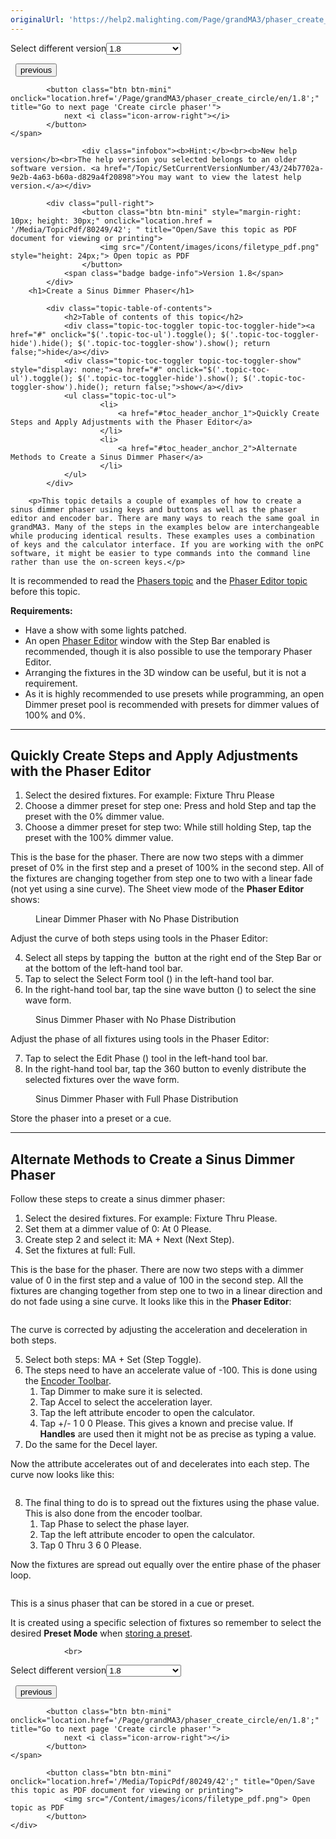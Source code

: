 ```yaml
---
originalUrl: 'https://help2.malighting.com/Page/grandMA3/phaser_create_dimmer/en/1.8'
---
```


<div class="topic-navigation">

<div class="pull-right">
	<span class="pull-left">


<div class="pull-left">
<form action="/Topic/SetCurrentVersionNumber" class="form-inline" id="frmTagSelector" method="post">	<span class="form-mini">
		<div class="input-prepend"><span class="add-on">Select different version</span><select autocomplete="off" id="versionNumberId" name="versionNumberId" onchange="$(this).closest('#frmTagSelector').submit();" style="width: 120px;"><option value="">- latest -</option>
<option value="10">1.0</option>
<option value="32">1.1</option>
<option value="35">1.2</option>
<option value="36">1.3</option>
<option value="37">1.4</option>
<option value="38">1.5</option>
<option value="39">1.6</option>
<option value="40">1.7</option>
<option selected="selected" value="42">1.8</option>
<option value="43">1.9</option>
</select></div>
		<input data-val="true" data-val-number="The field Int32 must be a number." data-val-required="The Int32 field is required." id="ProductId" name="ProductId" type="hidden" value="16">
		<input id="CurrentGuid" name="CurrentGuid" type="hidden" value="24b7702a-9e2b-4a63-b60a-d829a4f20898">
	</span>
</form></div>&nbsp;	</span>
	<span class="pull-right" style="white-space: nowrap;">
			<button class="btn btn-mini" onclick="location.href='/Page/grandMA3/phaser_editor/en/1.8'; " title="Go to previous page 'Phaser editor'">
				<i class="icon-arrow-left"></i> previous
			</button>

			<button class="btn btn-mini" onclick="location.href='/Page/grandMA3/phaser_create_circle/en/1.8';" title="Go to next page 'Create circle phaser'">
				next <i class="icon-arrow-right"></i> 
			</button>
	</span>
</div>
<div class="clear-fix" style="margin-bottom: 10px"></div>
</div>

					<div class="infobox"><b>Hint:</b><br><b>New help version</b><br>The help version you selected belongs to an older software version. <a href="/Topic/SetCurrentVersionNumber/43/24b7702a-9e2b-4a63-b60a-d829a4f20898">You may want to view the latest help version.</a></div>

			<div class="pull-right">
					<button class="btn btn-mini" style="margin-right: 10px; height: 30px;" onclick="location.href = '/Media/TopicPdf/80249/42'; " title="Open/Save this topic as PDF document for viewing or printing">
						<img src="/Content/images/icons/filetype_pdf.png" style="height: 24px;"> Open topic as PDF
					</button>
				<span class="badge badge-info">Version 1.8</span>
			</div>
		<h1>Create a Sinus Dimmer Phaser</h1>

			<div class="topic-table-of-contents">
				<h2>Table of contents of this topic</h2>
				<div class="topic-toc-toggler topic-toc-toggler-hide"><a href="#" onclick="$('.topic-toc-ul').toggle(); $('.topic-toc-toggler-hide').hide(); $('.topic-toc-toggler-show').show(); return false;">hide</a></div>
				<div class="topic-toc-toggler topic-toc-toggler-show" style="display: none;"><a href="#" onclick="$('.topic-toc-ul').toggle(); $('.topic-toc-toggler-hide').show(); $('.topic-toc-toggler-show').hide(); return false;">show</a></div>
				<ul class="topic-toc-ul">
						<li>
							<a href="#toc_header_anchor_1">Quickly Create Steps and Apply Adjustments with the Phaser Editor</a>
						</li>
						<li>
							<a href="#toc_header_anchor_2">Alternate Methods to Create a Sinus Dimmer Phaser</a>
						</li>
				</ul>
			</div>

		<p>This topic details a couple of examples of how to create a sinus dimmer phaser using keys and buttons as well as the phaser editor and encoder bar. There are many ways to reach the same goal in grandMA3. Many of the steps in the examples below are interchangeable while producing identical results. These examples uses a combination of keys and the calculator interface. If you are working with the onPC software, it might be easier to type commands into the command line rather than use the on-screen keys.</p>

<p>It is recommended to read the <a href="/Topic/b1a2f8ac-0809-4528-95de-16ba0b209092">Phasers topic</a> and the <a href="/Topic/df459f63-eb66-4174-8247-d9dc0714345e">Phaser Editor topic</a> before this topic.</p>

<p><strong>Requirements:</strong></p>

<ul>
	<li>Have a show with some lights patched.</li>
	<li>An open <a href="/Topic/df459f63-eb66-4174-8247-d9dc0714345e">Phaser Editor</a> window with the Step Bar enabled is recommended, though it is also possible to use the temporary Phaser Editor.</li>
	<li>Arranging the fixtures in the 3D window can be useful, but it is not a requirement.</li>
	<li>As it is highly recommended to use presets while programming, an open Dimmer preset pool is recommended with presets for dimmer values of 100% and 0%.</li>
</ul>

<hr>
<a name="toc_header_anchor_1" id="toc_header_anchor_1" class="topic-toc-item"></a><h2>Quickly Create Steps and Apply Adjustments with the Phaser Editor</h2>

<ol>
	<li>Select the desired fixtures. For example: <span class="hardkey">Fixture</span> <span class="hardkey">Thru</span> <span class="hardkey">Please</span></li>
	<li>Choose a dimmer preset for step one: Press and hold <span class="hardkey">Step</span> and tap the preset with the 0% dimmer value.</li>
	<li>Choose a dimmer preset for step two: While still holding <span class="hardkey">Step</span>, tap the preset with the 100% dimmer value.</li>
</ol>

<p>This is the base for the phaser. There are now two steps with a dimmer preset of 0% in the first step and a preset of 100% in the second step. All of the fixtures are changing together from step one to two with a linear fade (not yet using a sine curve). The Sheet view mode of the <strong>Phaser Editor</strong> shows:</p>

<figure class="caption"><img alt="" src="/Media/Image/img_phaser_sine-dim_01-linear_v1-7.png">
<figcaption>Linear Dimmer Phaser with No Phase Distribution</figcaption>
</figure>

<p>Adjust the curve of both steps using tools in the Phaser Editor:</p>

<ol start="4">
	<li>Select all steps by tapping the&nbsp;<img alt="" src="/Media/Image/icon_step-select-all_15_v1-7.png"> button at the right end of the Step Bar or at the bottom of the left-hand tool bar.</li>
	<li>Tap to select the Select Form tool (<img alt="" src="/Media/Image/icon_phaser_form-saw_15_v1-7.png">) in the left-hand tool bar.</li>
	<li>In the right-hand tool bar, tap the sine wave button (<img alt="" src="/Media/Image/icon_phaser_form-sin_15_v1-7.png">) to select the sine wave form.</li>
</ol>

<figure class="caption"><img alt="" src="/Media/Image/img_phaser_sine-dim_02-sine_v1-7.png">
<figcaption>Sinus Dimmer Phaser with No Phase Distribution</figcaption>
</figure>

<p>Adjust the phase of all fixtures using tools in the Phaser Editor:</p>

<ol start="7">
	<li>Tap to select the Edit Phase (<img alt="" src="/Media/Image/icon_phaser_angle_15_v1-7.png">) tool in the left-hand tool bar.</li>
	<li>In the right-hand tool bar, tap the <span class="softkey">360</span> button to evenly distribute the selected fixtures over the wave form.</li>
</ol>

<figure class="caption"><img alt="" src="/Media/Image/img_phaser_sine-dim_03-phased_v1-7.png">
<figcaption>Sinus Dimmer Phaser with Full Phase Distribution</figcaption>
</figure>

<p>Store the phaser into a preset or a cue.</p>

<hr>
<a name="toc_header_anchor_2" id="toc_header_anchor_2" class="topic-toc-item"></a><h2>Alternate Methods to Create a Sinus Dimmer Phaser</h2>

<p>Follow these steps to create a sinus dimmer phaser:</p>

<ol>
	<li>Select the desired fixtures. For example: <span class="hardkey">Fixture</span> <span class="hardkey">Thru</span> <span class="hardkey">Please</span>.</li>
	<li>Set them at a dimmer value of 0: <span class="hardkey">At</span> <span class="hardkey">0</span> <span class="hardkey">Please</span>.</li>
	<li>Create step 2 and select it: <span class="hardkey">MA</span> + <span class="hardkey">Next</span> (Next Step).</li>
	<li>Set the fixtures at full: <span class="hardkey">Full</span>.</li>
</ol>

<p>This is the base for the phaser. There are now two steps with a dimmer value of 0 in the first step and a value of 100 in the second step. All the fixtures are changing together from step one to two in a linear direction and do not fade using a sine curve. It looks like this in the <strong>Phaser Editor</strong>:</p>

<p><img alt="" src="/Media/Image/img_phaser_sine-dim_small_01-linear_v1-7.png"></p>

<p>The curve is corrected by adjusting the acceleration and deceleration in both steps.</p>

<ol start="5">
	<li>Select both steps: <span class="hardkey">MA</span> + <span class="hardkey">Set</span> (Step Toggle).</li>
	<li>The steps need to have an accelerate value of -100. This is done using the <a href="/Topic/fca96ff3-d1c4-4f2c-b63d-7c9204dbaebe">Encoder Toolbar</a>.
	<ol>
		<li>Tap <span class="softkey">Dimmer</span> to make sure it is selected.</li>
		<li>Tap <span class="softkey">Accel</span> to select the acceleration layer.</li>
		<li>Tap the left attribute encoder to open the calculator.</li>
		<li>Tap <span class="softkey">+/-</span> <span class="softkey">1</span> <span class="softkey">0</span> <span class="softkey">0</span> <span class="softkey">Please</span>. This gives a known and precise value. If <strong>Handles</strong> are used then it might not be as precise as typing a value.</li>
	</ol>
	</li>
	<li>Do the same for the <span class="softkey">Decel</span> layer.</li>
</ol>

<p>Now the attribute accelerates out of and decelerates into each step. The curve now looks like this:</p>

<p><img alt="" src="/Media/Image/img_phaser_sine-dim_small_02-sine_v1-7.png"></p>

<ol start="8">
	<li>The final thing to do is to spread out the fixtures using the phase value. This is also done from the encoder toolbar.
	<ol>
		<li>Tap <span class="softkey">Phase</span> to select the phase layer.</li>
		<li>Tap the left attribute encoder to open the calculator.</li>
		<li>Tap <span class="softkey">0</span> <span class="softkey">Thru</span> <span class="softkey">3</span> <span class="softkey">6</span> <span class="softkey">0</span> <span class="softkey">Please</span>.</li>
	</ol>
	</li>
</ol>

<p>Now the fixtures are spread out equally over the entire phase of the phaser loop.</p>

<p><img alt="" src="/Media/Image/img_phaser_sine-dim_small_03-phased_v1-7.png"></p>

<p>This is a sinus phaser that can be stored in a cue or preset.</p>

<p>It is created using a specific selection of fixtures so remember to select the desired <strong>Preset Mode</strong> when <a href="/Topic/e4399825-89c2-4524-bde7-4d8cabf185b6">storing a preset</a>.</p>


				<br>
<div class="topic-navigation">

<div class="pull-right">
	<span class="pull-left">


<div class="pull-left">
<form action="/Topic/SetCurrentVersionNumber" class="form-inline" id="frmTagSelector" method="post">	<span class="form-mini">
		<div class="input-prepend"><span class="add-on">Select different version</span><select autocomplete="off" id="versionNumberId" name="versionNumberId" onchange="$(this).closest('#frmTagSelector').submit();" style="width: 120px;"><option value="">- latest -</option>
<option value="10">1.0</option>
<option value="32">1.1</option>
<option value="35">1.2</option>
<option value="36">1.3</option>
<option value="37">1.4</option>
<option value="38">1.5</option>
<option value="39">1.6</option>
<option value="40">1.7</option>
<option selected="selected" value="42">1.8</option>
<option value="43">1.9</option>
</select></div>
		<input data-val="true" data-val-number="The field Int32 must be a number." data-val-required="The Int32 field is required." id="ProductId" name="ProductId" type="hidden" value="16">
		<input id="CurrentGuid" name="CurrentGuid" type="hidden" value="24b7702a-9e2b-4a63-b60a-d829a4f20898">
	</span>
</form></div>&nbsp;	</span>
	<span class="pull-right" style="white-space: nowrap;">
			<button class="btn btn-mini" onclick="location.href='/Page/grandMA3/phaser_editor/en/1.8'; " title="Go to previous page 'Phaser editor'">
				<i class="icon-arrow-left"></i> previous
			</button>

			<button class="btn btn-mini" onclick="location.href='/Page/grandMA3/phaser_create_circle/en/1.8';" title="Go to next page 'Create circle phaser'">
				next <i class="icon-arrow-right"></i> 
			</button>
	</span>
</div>
	<div class="clear-fix"></div>
	<div class="pull-right">
	
			<button class="btn btn-mini" onclick="location.href='/Media/TopicPdf/80249/42';" title="Open/Save this topic as PDF document for viewing or printing">
				<img src="/Content/images/icons/filetype_pdf.png"> Open topic as PDF
			</button>
	</div>
<div class="clear-fix" style="margin-bottom: 10px"></div>
</div>

	
